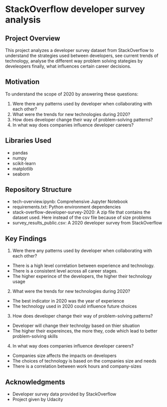 # StackOverflow developer survey analysis
## Project Overview
This project analyzes a developer survey dataset from StackOverflow to understand the strategies used between developers, see current trends of technology, analyse the different way problem solving stategies by develeopers finally, what influences certain career decisions.

## Motivation
To understand the scope of 2020 by answering these questions:
1. Were there any patterns used by developer when collaborating with each other?
2. What were the trends for new technologies during 2020?
3. How does developer change their way of problem-solving patterns?
4. In what way does companies influence developer careers?

## Libraries Used
* pandas
* numpy
* scikit-learn
* matplotlib
* seaborn

## Repository Structure
* tech-overview.ipynb: Comprehensive Jupyter Notebook
* requirements.txt: Python environment dependencies
* stack-overflow-developer-survey-2020: A zip file that contains the dataset used. Here instead of the csv file because of size problems
* survey_results_public.csv: A 2020 developer survey from StackOverflow

## Key Findings
1. Were there any patterns used by developer when collaborating with each other?
- There is a high level correlation between experience and technology.
- There is a consistent level across all career stages.
- The higher experince of the developers, the higher their technology usage

2. What were the trends for new technologies during 2020?
- The best indicator in 2020 was the year of experience
- The technology used in 2020 could influence future choices

3. How does developer change their way of problem-solving patterns?
- Developer will change their technolgy based on thier situation
- The higher their expereinces, the more they, code which lead to better problem-solving skills

4. In what way does companies influence developer careers?
- Companies size affects the impacts on developers
- The choices of technology is based on the companies size and needs
- There is a correlation between work hours and company-sizes

## Acknowledgments
* Developer survey data provided by StackOverflow
* Project given by Udacity
